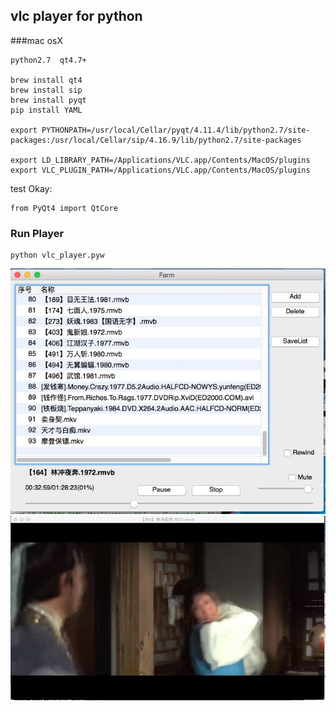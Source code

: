 vlc player for python 
---------------------

###mac osX

	python2.7  qt4.7+
	
	brew install qt4
	brew install sip 
	brew install pyqt
	pip install YAML 

	export PYTHONPATH=/usr/local/Cellar/pyqt/4.11.4/lib/python2.7/site-packages:/usr/local/Cellar/sip/4.16.9/lib/python2.7/site-packages

	export LD_LIBRARY_PATH=/Applications/VLC.app/Contents/MacOS/plugins
	export VLC_PLUGIN_PATH=/Applications/VLC.app/Contents/MacOS/plugins


test Okay: 
	
	from PyQt4 import QtCore 
	

### Run Player

	python vlc_player.pyw
	
<img src="./doc/main.png"/>
<br/>
<img src="./doc/play_window.png"/>
	